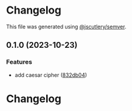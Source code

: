 # Changelog

This file was generated using [@jscutlery/semver](https://github.com/jscutlery/semver).

## 0.1.0 (2023-10-23)


### Features

* add caesar cipher ([832db04](https://github.com/fa7ad/bad-ciphers/commit/832db04e68388b89c07c8e6f36c5994196566303))

# Changelog

